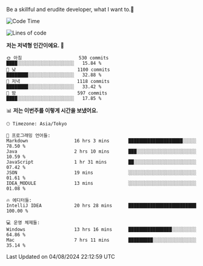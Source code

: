 Be a skillful and erudite developer, what I want to.👶

<!--START_SECTION:waka-->
![Code Time](http://img.shields.io/badge/Code%20Time-1%2C115%20hrs%203%20mins-blue)

![Lines of code](https://img.shields.io/badge/%EC%A0%80%EB%8A%94%20%EC%97%AC%ED%83%9C%EA%B9%8C%EC%A7%80%20-2.8%20million%20%EC%A4%84%EC%9D%98%20%EC%BD%94%EB%93%9C%EB%A5%BC%20%EC%9E%91%EC%84%B1%ED%96%88%EC%96%B4%EC%9A%94.-blue)

**저는 저녁형 인간이에요. 🦉** 

```text
🌞 아침                     530 commits         ████░░░░░░░░░░░░░░░░░░░░░   15.84 % 
🌆 낮　                     1100 commits        ████████░░░░░░░░░░░░░░░░░   32.88 % 
🌃 저녁                     1118 commits        ████████░░░░░░░░░░░░░░░░░   33.42 % 
🌙 밤　                     597 commits         ████░░░░░░░░░░░░░░░░░░░░░   17.85 % 
```


📊 **저는 이번주를 이렇게 시간을 보냈어요.** 

```text
🕑︎ Timezone: Asia/Tokyo

💬 프로그래밍 언어들: 
Markdown                 16 hrs 3 mins       ████████████████████░░░░░   78.50 % 
Java                     2 hrs 10 mins       ███░░░░░░░░░░░░░░░░░░░░░░   10.59 % 
JavaScript               1 hr 31 mins        ██░░░░░░░░░░░░░░░░░░░░░░░   07.42 % 
JSON                     19 mins             ░░░░░░░░░░░░░░░░░░░░░░░░░   01.61 % 
IDEA_MODULE              13 mins             ░░░░░░░░░░░░░░░░░░░░░░░░░   01.08 % 

🔥 에디터들: 
IntelliJ IDEA            20 hrs 28 mins      █████████████████████████   100.00 % 

💻 운영 체제들: 
Windows                  13 hrs 16 mins      ████████████████░░░░░░░░░   64.86 % 
Mac                      7 hrs 11 mins       █████████░░░░░░░░░░░░░░░░   35.14 % 
```


 Last Updated on 04/08/2024 22:12:59 UTC
<!--END_SECTION:waka-->
